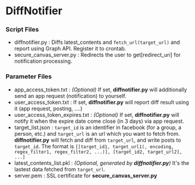 # DiffNotifier

### Script Files ###
* diffnotifier.py : Diffs latest_contents and `fetch_url(target_url)` and report using Graph API. Register it to crontab.
* secure_canvas_server.py : Redirects the user to get[redirect_uri] for notification processing.

### Parameter Files ###
* app_access_token.txt : *(Optional)* If set, <strong>diffnotifier.py</strong> will additionally send an app request (notification) to yourself.
* user_access_token.txt : If set, <strong>diffnotifier.py</strong> will report diff result using it (app request, posting, ....)
* user_access_token_expires.txt : *(Optional)* If set, <strong>diffnotifier.py</strong> will notify it when the expire date come close (in 3 days) via app request.
* target_list.json : `target_id` is an identifier in facebook (for a group, a person, etc.) and `target_url` is an url which you want to fetch from. <strong>diffnotifier.py</strong> will fetch and diff from `target_url`, and write posts to `target_id`. The format is `[[target_id1, target_url1(, encoding, regex_filter1, regex_filter2, ...)], [target_id2, target_url2], ...]`
* latest_contents_list.pkl : *(Optional, generated by <strong>diffnotifier.py</strong>)* It's the lastest data fetched from `target_url`.
* server.pem : SSL certificate for <strong>secure_canvas_server.py</strong>
